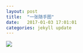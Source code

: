 ```yaml
---
layout: post
title:  "一张随手图"
date:   2017-01-03 17:01:01
categories: jekyll update
---
```

![](https://fstopgun.github.io/fstopgun/images/anni.png)

